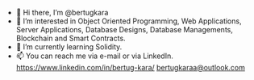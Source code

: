 - 👋 Hi there, I’m @bertugkara
- 👀 I’m interested in Object Oriented Programming, Web Applications, Server Applications, Database Designs, Database Managements, Blockchain and Smart Contracts.
- 🌱 I’m currently learning Solidity.
- 📫 You can reach me via e-mail or via LinkedIn. 
    https://www.linkedin.com/in/bertug-kara/
    bertugkaraa@outlook.com

